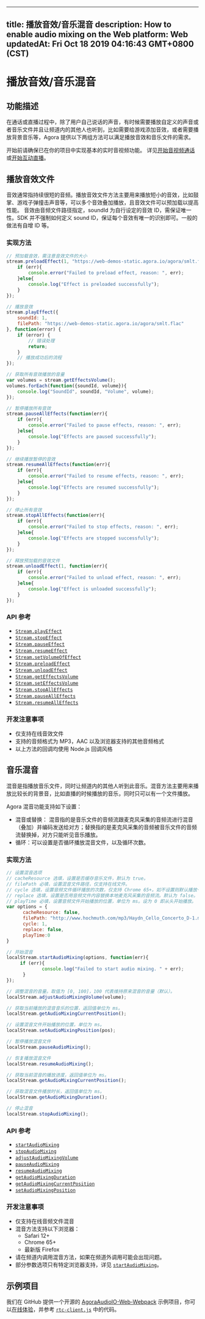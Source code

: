 
---
title: 播放音效/音乐混音
description: How to enable audio mixing on the Web
platform: Web
updatedAt: Fri Oct 18 2019 04:16:43 GMT+0800 (CST)
---
# 播放音效/音乐混音
## 功能描述

在通话或直播过程中，除了用户自己说话的声音，有时候需要播放自定义的声音或者音乐文件并且让频道内的其他人也听到，比如需要给游戏添加音效，或者需要播放背景音乐等，Agora 提供以下两组方法可以满足播放音效和音乐文件的需求。

开始前请确保已在你的项目中实现基本的实时音视频功能。 详见[开始音视频通话](../../cn/Video/start_call_web.md)或[开始互动直播](../../cn/Video/start_live_web.md)。

## 播放音效文件

音效通常指持续很短的音频。播放音效文件方法主要用来播放短小的音效，比如鼓掌、游戏子弹撞击声音等，可以多个音效叠加播放，且音效文件可以预加载以提高性能。
音效由音频文件路径指定，soundId 为自行设定的音效 ID，需保证唯一性。SDK 并不强制如何定义 sound ID，保证每个音效有唯一的识别即可。一般的做法有自增 ID 等。

### 实现方法

```javascript
// 预加载音效，需注意音效文件的大小
stream.preloadEffect(1, "https://web-demos-static.agora.io/agora/smlt.flac", function(err){
    if (err){
        console.error("Failed to preload effect, reason: ", err);
    }else{
        console.log("Effect is preloaded successfully");
    }
});

// 播放音效
stream.playEffect({
    soundId: 1,
    filePath: "https://web-demos-static.agora.io/agora/smlt.flac"
}, function(error) {
    if (error) {
        // 错误处理
        return;
    }
    // 播放成功后的流程
});

// 获取所有音效播放的音量
var volumes = stream.getEffectsVolume();
volumes.forEach(function({soundId, volume}){
    console.log("SoundId", soundId, "Volume", volume);
});

// 暂停播放所有音效
stream.pauseAllEffects(function(err){
    if (err){
        console.error("Failed to pause effects, reason: ", err);
    }else{
        console.log("Effects are paused successfully");
    }
});

// 继续播放暂停的音效
stream.resumeAllEffects(function(err){
    if (err){
        console.error("Failed to resume effects, reason: ", err);
    }else{
        console.log("Effects are resumed successfully");
    }
});

// 停止所有音效
stream.stopAllEffects(function(err){
    if (err){
        console.error("Failed to stop effects, reason: ", err);
    }else{
        console.log("Effects are stopped successfully");
    }
});

// 释放预加载的音效文件
stream.unloadEffect(1, function(err){
    if (err){
        console.error("Failed to unload effect, reason: ", err);
    }else{
        console.log("Effect is unloaded successfully");
    }
});
```

### API 参考

- [`Stream.playEffect`](https://docs.agora.io/cn/Video/API%20Reference/web/v2.6/interfaces/agorartc.stream.html?transId=2.6#playeffect)
- [`Stream.stopEffect`](https://docs.agora.io/cn/Video/API%20Reference/web/v2.6/interfaces/agorartc.stream.html?transId=2.6#stopeffect)
- [`Stream.pauseEffect`](https://docs.agora.io/cn/Video/API%20Reference/web/v2.6/interfaces/agorartc.stream.html?transId=2.6#pauseeffect)
- [`Stream.resumeEffect`](https://docs.agora.io/cn/Video/API%20Reference/web/v2.6/interfaces/agorartc.stream.html?transId=2.6#resumeeffect)
- [`Stream.setVolumeOfEffect`](https://docs.agora.io/cn/Video/API%20Reference/web/v2.6/interfaces/agorartc.stream.html?transId=2.6#setvolumeofeffect)
- [`Stream.preloadEffect`](https://docs.agora.io/cn/Video/API%20Reference/web/v2.6/interfaces/agorartc.stream.html?transId=2.6#preloadeffect)
- [`Stream.unloadEffect`](https://docs.agora.io/cn/Video/API%20Reference/web/v2.6/interfaces/agorartc.stream.html?transId=2.6#unloadeffect)
- [`Stream.getEffectsVolume`](https://docs.agora.io/cn/Video/API%20Reference/web/v2.6/interfaces/agorartc.stream.html?transId=2.6#geteffectsvolume)
- [`Stream.setEffectsVolume`](https://docs.agora.io/cn/Video/API%20Reference/web/v2.6/interfaces/agorartc.stream.html?transId=2.6#seteffectsvolume)
- [`Stream.stopAllEffects`](https://docs.agora.io/cn/Video/API%20Reference/web/v2.6/interfaces/agorartc.stream.html?transId=2.6#stopalleffects)
- [`Stream.pauseAllEffects`](https://docs.agora.io/cn/Video/API%20Reference/web/v2.6/interfaces/agorartc.stream.html?transId=2.6#pausealleffects)
- [`Stream.resumeAllEffects`](https://docs.agora.io/cn/Video/API%20Reference/web/v2.6/interfaces/agorartc.stream.html?transId=2.6#resumealleffects)

### 开发注意事项

- 仅支持在线音效文件
- 支持的音频格式为 MP3，AAC 以及浏览器支持的其他音频格式
- 以上方法的回调均使用 Node.js 回调风格

## 音乐混音

混音是指播放音乐文件，同时让频道内的其他人听到此音乐。混音方法主要用来播放比较长的背景音，比如直播的时候播放的音乐，同时只可以有一个文件播放。

Agora 混音功能支持如下设置：

- 混音或替换： 混音指的是音乐文件的音频流跟麦克风采集的音频流进行混音（叠加）并编码发送给对方；替换指的是麦克风采集的音频被音乐文件的音频流替换掉，对方只能听见音乐播放。
- 循环：可以设置是否循环播放混音文件，以及循环次数。

### 实现方法

```javascript
// 设置混音选项
// cacheResource 选填，设置是否缓存音乐文件，默认为 true。
// filePath 必填，设置混音文件路径，仅支持在线文件。
// cycle 选填，设置音频文件循环播放的次数，仅支持 Chrome 65+。如不设置则默认播放一次。 
// replace 选填，设置是否用音频文件内容替换本地麦克风采集的音频流。默认为 false。
// playTime 必填，设置音频文件开始播放的位置，单位为 ms。设为 0 即从头开始播放。 
var options = {
      cacheResource: false,
      filePath: "http://www.hochmuth.com/mp3/Haydn_Cello_Concerto_D-1.mp3", 
      cycle: 1, 
      replace: false, 
      playTime:0 
}

// 开始混音
localStream.startAudioMixing(options, function(err){
     if (err){
             console.log("Failed to start audio mixing. " + err);
      }
});

// 调整混音的音量。取值为 [0, 100]，100 代表维持原来混音的音量（默认）。
localStream.adjustAudioMixingVolume(volume);

// 获取当前播放的混音音乐的位置，返回值单位为 ms。
localStream.getAudioMixingCurrentPosition();

// 设置混音文件开始播放的位置，单位为 ms。
localStream.setAudioMixingPosition(pos);

// 暂停播放混音文件
localStream.pauseAudioMixing();

// 恢复播放混音文件
localStream.resumeAudioMixing();

// 获取当前混音的播放进度，返回值单位为 ms。
localStream.getAudioMixingCurrentPosition();

// 获取混音文件播放时长，返回值单位为 ms。
localStream.getAudioMixingDuration();

// 停止混音
localStream.stopAudioMixing();
```

### API 参考

- [`startAudioMixing`](https://docs.agora.io/cn/Video/API%20Reference/web/interfaces/agorartc.stream.html#startaudiomixing)
- [`stopAudioMixing`](https://docs.agora.io/cn/Video/API%20Reference/web/interfaces/agorartc.stream.html#stopaudiomixing)
- [`adjustAudioMixingVolume`](https://docs.agora.io/cn/Video/API%20Reference/web/interfaces/agorartc.stream.html#adjustaudiomixingvolume)
- [`pauseAudioMixing`](https://docs.agora.io/cn/Video/API%20Reference/web/interfaces/agorartc.stream.html#pauseaudiomixing)
- [`resumeAudioMixing`](https://docs.agora.io/cn/Video/API%20Reference/web/interfaces/agorartc.stream.html#resumeaudiomixing)
- [`getAudioMixingDuration`](https://docs.agora.io/cn/Video/API%20Reference/web/interfaces/agorartc.stream.html#getaudiomixingduration)
- [`getAudioMixingCurrentPosition`](https://docs.agora.io/cn/Video/API%20Reference/web/interfaces/agorartc.stream.html#getaudiomixingcurrentposition)
- [`setAudioMixingPosition`](https://docs.agora.io/cn/Video/API%20Reference/web/interfaces/agorartc.stream.html#setaudiomixingposition)

### 开发注意事项

- 仅支持在线音频文件混音
- 混音方法支持以下浏览器：
  - Safari 12+
  - Chrome 65+
  - 最新版 Firefox
- 请在频道内调用混音方法，如果在频道外调用可能会出现问题。
- 部分参数选项只有特定浏览器支持，详见 [`startAudioMixing`](https://docs.agora.io/cn/Video/API%20Reference/web/interfaces/agorartc.stream.html#startaudiomixing)。

## 示例项目

我们在 GitHub 提供一个开源的 [AgoraAudioIO-Web-Webpack](https://github.com/AgoraIO/Advanced-Audio/tree/master/Custom-Audio-Device/AgoraAudioIO-Web-Webpack) 示例项目，你可以[在线体验](https://webdemo.agora.io/agora-web-showcase/examples/AgoraAudioIO-Web/)，并参考 [`rtc-client.js`](https://github.com/AgoraIO/Advanced-Audio/blob/master/Custom-Audio-Device/AgoraAudioIO-Web-Webpack/src/rtc-client.js) 中的代码。
